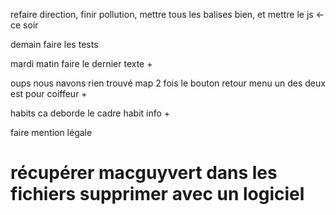 refaire direction, finir pollution, mettre tous les balises bien, et mettre le js <- ce soir

demain faire les tests

mardi matin faire le dernier texte + 

oups nous navons rien trouvé map 2 fois le bouton retour menu un des deux est pour coiffeur +

habits ca deborde le cadre habit info +

faire mention légale 



























# récupérer macguyvert dans les fichiers supprimer avec un logiciel 








